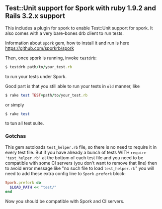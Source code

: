 ## Test::Unit support for Spork with ruby 1.9.2 and Rails 3.2.x support

This includes a plugin for spork to enable Test::Unit support for spork. It also comes with a very bare-bones drb client to run tests.

Information about `spork` gem, how to install it and run is here https://github.com/sporkrb/spork

Then, once spork is running, invoke `testdrb`:
```ruby
$ testdrb path/to/your_test.rb
```
to run your tests under Spork.

Good part is that you still able to run your tests in `old` manner, like
```ruby
$ rake test TEST=path/to/your_test.rb
```
or simply
```ruby
$ rake test
```
to tun all test suite.

### Gotchas
This gem autoloads `test_helper.rb` file, so there is no need to require it in every test file.
But if you have already a bunch of tests WITH `require 'test_helper.rb'`
at the bottom of each test file and you need to
be compatible with some CI servers (you don't want to remove that line) then to avoid error message like "no such file to load `test_helper.rb`" you will need to add these extra config line to `Spork.prefork` block:


```ruby
Spork.prefork do
  $LOAD_PATH << "test/"
end
```

Now you should be compatible with Spork and CI servers.
